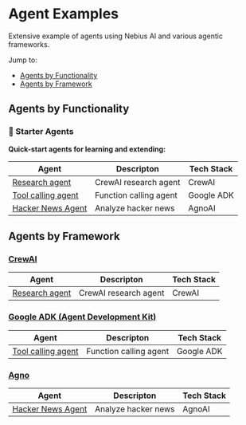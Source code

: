 # Agent Examples

Extensive example of agents using Nebius AI and various agentic frameworks.

Jump to:
- [Agents by Functionality](#agents-by-functionality)
- [Agents by Framework](#agents-by-framework)


## Agents by Functionality

### 🧩 Starter Agents

**Quick-start agents for learning and extending:**

| Agent | Descripton                                          | Tech Stack           |
|-----------|-----------------------------------------------|-----------------------|
| [Research agent](crewai/research-agent)  | CrewAI research agent   | CrewAI | 
| [Tool calling agent](google-adk/tool-calling) | Function calling agent | Google ADK | 
| [Hacker News Agent](agno/hacker-news-agent) | Analyze hacker news | AgnoAI | 


## Agents by Framework

### [CrewAI](https://www.crewai.com/)

| Agent | Descripton                                          | Tech Stack           |
|-----------|-----------------------------------------------|-----------------------|
| [Research agent](crewai/research-agent)  | CrewAI research agent   | CrewAI | 

### [Google ADK (Agent Development Kit)](https://google.github.io/adk-docs/)

| Agent | Descripton                                          | Tech Stack           |
|-----------|-----------------------------------------------|-----------------------|
| [Tool calling agent](google-adk/tool-calling) | Function calling agent | Google ADK | 


### [Agno](https://www.agno.com/)

| Agent | Descripton                                          | Tech Stack           |
|-----------|-----------------------------------------------|-----------------------|
| [Hacker News Agent](agno/hacker-news-agent) | Analyze hacker news | AgnoAI | 